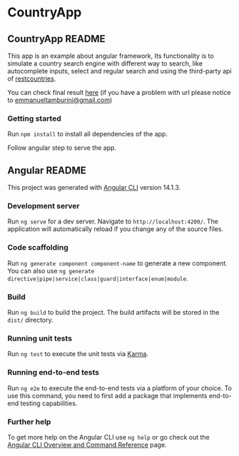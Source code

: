 # CountryApp

## CountryApp README

This app is an example about angular framework, Its functionality is to simulate a country search engine with different way to search, like autocomplete inputs, select and regular search and using the third-party api of [restcountries](https://restcountries.com/).

You can check final result [here](https://peaceful-mousse-eb6f5f.netlify.app/) (if you have a problem with url please notice to emmanueltamburini@gmail.com)

### Getting started

Run `npm install` to install all dependencies of the app.

Follow angular step to serve the app.

## Angular README

This project was generated with [Angular CLI](https://github.com/angular/angular-cli) version 14.1.3.

### Development server

Run `ng serve` for a dev server. Navigate to `http://localhost:4200/`. The application will automatically reload if you change any of the source files.

### Code scaffolding

Run `ng generate component component-name` to generate a new component. You can also use `ng generate directive|pipe|service|class|guard|interface|enum|module`.

### Build

Run `ng build` to build the project. The build artifacts will be stored in the `dist/` directory.

### Running unit tests

Run `ng test` to execute the unit tests via [Karma](https://karma-runner.github.io).

### Running end-to-end tests

Run `ng e2e` to execute the end-to-end tests via a platform of your choice. To use this command, you need to first add a package that implements end-to-end testing capabilities.

### Further help

To get more help on the Angular CLI use `ng help` or go check out the [Angular CLI Overview and Command Reference](https://angular.io/cli) page.
